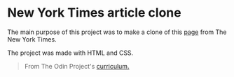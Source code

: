 # New York Times article clone

The main purpose of this project was to make a clone of this [page](https://www.nytimes.com/2014/03/18/science/space/detection-of-waves-in-space-buttresses-landmark-theory-of-big-bang.html) from The New York Times.

The project was made with HTML and CSS.

> From The Odin Project's [curriculum.](https://www.theodinproject.com/lessons/positioning-and-floating-elements)
